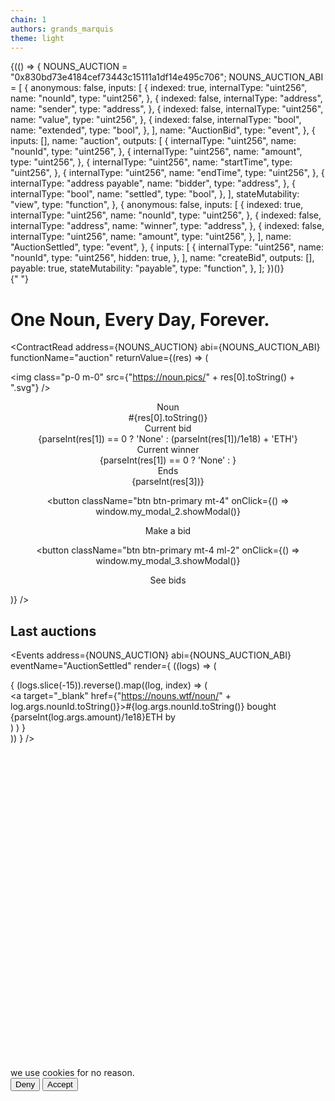```yaml
---
chain: 1
authors: grands_marquis
theme: light
---
```


<div>
  {(() => {
    NOUNS_AUCTION = "0x830bd73e4184cef73443c15111a1df14e495c706";
    NOUNS_AUCTION_ABI = [
      {
        anonymous: false,
        inputs: [
          {
            indexed: true,
            internalType: "uint256",
            name: "nounId",
            type: "uint256",
          },
          {
            indexed: false,
            internalType: "address",
            name: "sender",
            type: "address",
          },
          {
            indexed: false,
            internalType: "uint256",
            name: "value",
            type: "uint256",
          },
          {
            indexed: false,
            internalType: "bool",
            name: "extended",
            type: "bool",
          },
        ],
        name: "AuctionBid",
        type: "event",
      },
      {
        inputs: [],
        name: "auction",
        outputs: [
          {
            internalType: "uint256",
            name: "nounId",
            type: "uint256",
          },
          {
            internalType: "uint256",
            name: "amount",
            type: "uint256",
          },
          {
            internalType: "uint256",
            name: "startTime",
            type: "uint256",
          },
          {
            internalType: "uint256",
            name: "endTime",
            type: "uint256",
          },
          {
            internalType: "address payable",
            name: "bidder",
            type: "address",
          },
          {
            internalType: "bool",
            name: "settled",
            type: "bool",
          },
        ],
        stateMutability: "view",
        type: "function",
      },
      {
        anonymous: false,
        inputs: [
          {
            indexed: true,
            internalType: "uint256",
            name: "nounId",
            type: "uint256",
          },
          {
            indexed: false,
            internalType: "address",
            name: "winner",
            type: "address",
          },
          {
            indexed: false,
            internalType: "uint256",
            name: "amount",
            type: "uint256",
          },
        ],
        name: "AuctionSettled",
        type: "event",
      },
      {
        inputs: [
          {
            internalType: "uint256",
            name: "nounId",
            type: "uint256",
            hidden: true,
          },
        ],
        name: "createBid",
        outputs: [],
        payable: true,
        stateMutability: "payable",
        type: "function",
      },
    ];
  })()}
</div>{" "}

<div>
<div class="p-10" style={{"background-color": "rgb(212,215,225)"}}>

# One Noun, Every Day, Forever.

<ContractRead address={NOUNS_AUCTION}
abi={NOUNS_AUCTION_ABI}
functionName="auction"
returnValue={(res) => (
    <div>
<img class="p-0 m-0" src={"https://noun.pics/" + res[0].toString() + ".svg"} />

  <center>
    <div class="stats shadow w-full">
  
  <div class="stat place-items-center">
    <div class="stat-title">Noun</div>
    <div class="stat-value ">#{res[0].toString()}</div>
  </div>
  
  <div class="stat place-items-center">
    <div class="stat-title">Current bid</div>
    <div class="stat-value ">{parseInt(res[1]) == 0 ? 'None' : (parseInt(res[1])/1e18) + 'ETH'} </div>
  </div>
  
  <div class="stat place-items-center">
    <div class="stat-title">Current winner</div>
    <div class="stat-value ">{parseInt(res[1]) == 0 ? 'None' :  <AddressDisplay address={res[4]} />}</div>
  </div>

  <div class="stat place-items-center">
    <div class="stat-title">Ends</div>
    <div class="stat-value "><Moment fromNow unix>{parseInt(res[3])}</Moment></div>
  </div>  
</div>

<button
  className="btn btn-primary mt-4"
  onClick={() => window.my_modal_2.showModal()}
>
  Make a bid
</button>
<dialog id="my_modal_2" className="modal">
  <form method="dialog" className="modal-box">
    <h3 className="font-bold text-lg">
      Make your bid for #{res[0].toString()}
    </h3>
    <ContractWrite
      address={NOUNS_AUCTION}
      abi={NOUNS_AUCTION_ABI}
      functionName="createBid"
      args={[res[0].toString()]}
      valueAmount={parseInt(res[1]) / 1e18 + 0.1}
      valueFieldName="Bid amount (ETH)"
      buttonText="Bid"
    />
  </form>
  <form method="dialog" className="modal-backdrop">
    <button>close</button>
  </form>
</dialog>

<button
  className="btn btn-primary mt-4 ml-2"
  onClick={() => window.my_modal_3.showModal()}
>
  See bids
</button>
<dialog id="my_modal_3" className="modal">
  <form method="dialog" className="modal-box">
    <h3 className="font-bold text-lg">Bids for #{res[0].toString()}</h3>
    <Events
      address={NOUNS_AUCTION}
      abi={NOUNS_AUCTION_ABI}
      eventName="AuctionBid"
      args={{ nounId: res[0].toString() }}
      render={(logs) => (
        <div>
          {logs.reverse().map((log) => (
            <div key={log.transactionHash}>
              <AddressDisplay address={log.args.sender} /> made a bid of{" "}
              <strong>{parseInt(log.args["value"]) / 1e18} ETH</strong> at block{" "}
              {log.blockNumber.toString()}
            </div>
          ))}
        </div>
      )}
    />
  </form>
  <form method="dialog" className="modal-backdrop">
    <button>close</button>
  </form>
</dialog>

  </center>
  </div>
)} />
</div>

<div class="m-5">

## Last auctions

<Events 
address={NOUNS_AUCTION}
abi={NOUNS_AUCTION_ABI}
eventName="AuctionSettled"
render={
  ((logs) => (
     <div>
     {
     (logs.slice(-15)).reverse().map((log, index) => (
        <div key={log.transactionHash}><a target="_blank" href={"https://nouns.wtf/noun/" + log.args.nounId.toString()}>#{log.args.nounId.toString()}</a> bought {parseInt(log.args.amount)/1e18}ETH by <AddressDisplay address={log.args.winner} /></div>
      )
      )
     }
     </div>
  ))
}
/>
</div>
<div class="alert">
  <svg xmlns="http://www.w3.org/2000/svg" fill="none" viewBox="0 0 24 24" class="stroke-info shrink-0 w-6 h-6"><path stroke-linecap="round" stroke-linejoin="round" stroke-width="2" d="M13 16h-1v-4h-1m1-4h.01M21 12a9 9 0 11-18 0 9 9 0 0118 0z"></path></svg>
  <span>we use cookies for no reason.</span>
  <div>
    <button class="btn btn-sm">Deny</button>
    <button class="btn btn-sm btn-primary">Accept</button>
  </div>
</div>
</div>

